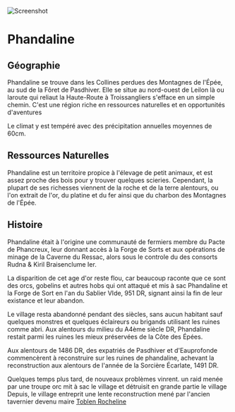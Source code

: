 ![Screenshot](../../../../../ressources/phandaline_village.png)

# Phandaline

## Géographie

Phandaline se trouve dans les Collines perdues des Montagnes de l'Épée, au sud de la Fôret de Pasdhiver. Elle se situe au nord-ouest de Leilon là ou laroute qui reliaut la Haute-Route à Troissangliers s'efface en un simple chemin. C'est une région riche en ressources naturelles et en opportunités d'aventures
 
Le climat y est tempéré avec des précipitation annuelles moyennes de 60cm.

## Ressources Naturelles

Phandaline est un territoire propice à l'élevage de petit animaux, et est assez proche des bois pour y trouver quelques scieries. Cependant, la plupart de ses richesses viennent de la roche et de la terre alentours, ou l'on extrait de l'or, du platine et du fer ainsi que du charbon des Montagnes de l'Épée.

## Histoire

Phandaline était à l'origine une communauté de fermiers membre du Pacte de Phancreux, leur donnant accès à la Forge de Sorts et aux opérations de minage de la Caverne du Ressac, alors sous le controle du des consorts Rudna & Kiril Braisenclume Ier.
 
La disparition de cet age d'or reste flou, car beaucoup raconte que ce sont des orcs, gobelins et autres hobs qui ont attaqué et mis à sac Phandaline et la Forge de Sort en l'an du Sablier VIde, 951 DR, signant ainsi la fin de leur existance et leur abandon.
 
Le village resta abandonné pendant des siècles, sans aucun habitant sauf quelques monstres et quelques éclaireurs ou brigands utilisant les ruines comme abri. Aux alentours du milieu du A4ème siècle DR, Phandaline restait parmi les ruines les mieux préservées de la Côte des Épées.
 
Aux alentours de 1486 DR, des expatriés de Pasdhiver et d'Eauprofonde commencèrent à reconstruire sur les ruines de phandaline, achevant la reconstruction aux alentours de l'année de la Sorcière Écarlate, 1491 DR.
 
Quelques temps plus tard, de nouveaux problèmes vinrent. un raid menée par une troupe orc mit à sac le village et détruisit en grande partie le village
Depuis, le village entreprit une lente reconstruction mené par l'ancien tavernier devenu maire [Toblen Rocheline](../../../../../journal/pnj/toblen_rocheline.md)